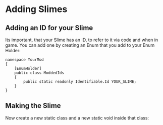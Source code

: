 # Adding Slimes

Adding an ID for your Slime
---------------------------
Its important, that your Slime has an ID, to refer to it via code and when in game.
You can add one by creating an Enum that you add to your Enum Holder:
```c-sharp
namespace YourMod
{
    [EnumHolder]
    public class ModdedIds
    {
        public static readonly Identifiable.Id YOUR_SLIME;
    }
}
```

Making the Slime
----------------
Now create a new static class and a new static void inside that class:
